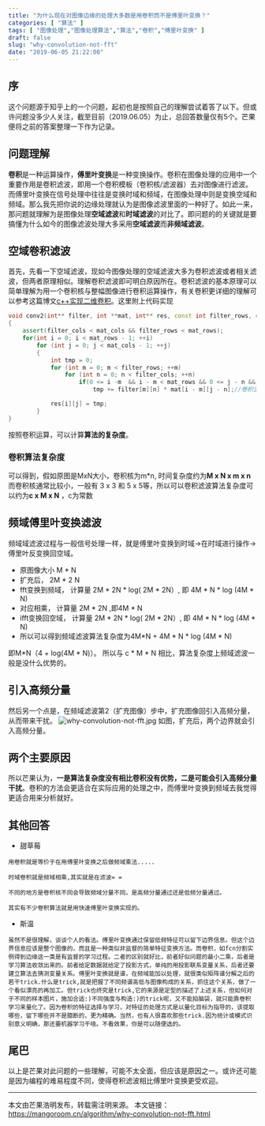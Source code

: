 ```yaml
---
title: "为什么现在对图像边缘的处理大多数是用卷积而不是傅里叶变换？"
categories: [ "算法" ]
tags: [ "图像处理","图像处理算法","算法","卷积","傅里叶变换" ]
draft: false
slug: "why-convolution-not-fft"
date: "2019-06-05 21:22:00"
---
```


## 序

这个问题源于知乎上的一个问题，起初也是按照自己的理解尝试着答了以下。但或许问题没多少人关注，截至目前（2019.06.05）为止，总回答数量仅有5个。芒果便将之前的答案整理一下作为记录。

## 问题理解

**卷积**是一种运算操作，**傅里叶变换**是一种变换操作。卷积在图像处理的应用中一个重要作用是卷积滤波，即用一个卷积模板（卷积核/滤波器）去对图像进行滤波。而傅里叶变换在信号处理中往往是变换时域和频域，在图像处理中则是变换空域和频域。那么我先把你说的边缘处理就认为是图像滤波里面的一种好了。如此一来，那问题就理解为是图像处理**空域滤波**和**时域滤波**的对比了。即问题的的关键就是要搞懂为什么如今的图像滤波处理大多采用**空域滤波**而**非频域滤波**。


## 空域卷积滤波

首先，先看一下空域滤波，现如今图像处理的空域滤波大多为卷积滤波或者相关滤波，但两者原理相似。理解卷积滤波即可明白原因所在。卷积滤波的基本原理可以简单理解为用一个卷积核与整幅图像进行卷积运算操作，有关卷积更详细的理解可以参考这篇博文[c++实现二维卷积](https://mangoroom.cn/algorithm/convolution-by-cpp.html)。这里附上代码实现

```c++
void conv2(int** filter, int **mat, int** res, const int filter_rows, const int filter_cols, const int mat_rows, const int mat_cols)
{
	assert(filter_cols < mat_cols && filter_rows < mat_rows);
	for(int i = 0; i < mat_rows - 1; ++i)
		for (int j = 0; j < mat_cols - 1; ++j)
		{
			int tmp = 0;
			for (int m = 0; m < filter_rows; ++m)
				for (int n = 0; n < filter_cols; ++n)
					if(0 <= i -m  && i - m < mat_rows && 0 <= j - n && j - n < mat_cols)
						tmp += filter[m][n] * mat[i - m][j - n];//卷积公式

			res[i][j] = tmp;
		}
}
```

按照卷积运算，可以计算**算法的复杂度**。

### 卷积算法复杂度

可以得到，假如原图是MxN大小，卷积核为m*n, 时间复杂度约为**M x N x m x n**
而卷积核通常比较小，一般有 3 x 3 和 5 x 5等，所以可以卷积滤波算法复杂度可以约为**c x M x N** ，c为常数


## 频域傅里叶变换滤波

频域域滤波过程与一般信号处理一样，就是傅里叶变换到时域->在时域进行操作->傅里叶反变换回空域。

- 原图像大小 M * N
- 扩充后， 2M * 2 N
- fft变换到频域， 计算量 2M * 2N * log( 2M * 2N）, 即 4M * N * log (4M * N)
- 对应相乘， 计算量 2M * 2N ,即4M * N
- ifft变换回空域， 计算量 2M * 2N * log( 2M * 2N）, 即 4M * N * log (4M * N)
- 所以可以得到频域滤波算法复杂度为4M*N + 4M * N * log (4M * N)

即M*N（4 + log(4M * N)）。 所以与 c * M * N 相比，算法复杂度上频域滤波一般是没什么优势的。

## 引入高频分量

然后另一个点是，在频域滤波第2（扩充图像）步中，扩充图像回引入高频分量，从而带来干扰。
![why-convolution-not-fft.jpg][1]
如图，扩充后，两个边界就会引入高频分量。

## 两个主要原因

所以芒果认为，**一是算法复杂度没有相比卷积没有优势，二是可能会引入高频分量干扰**。卷积的方法会更适合在实际应用的处理之中，而傅里叶变换到频域去我觉得更适合用来分析就好。

## 其他回答

- 甜草莓

```
用卷积就是等价于在用傅里叶变换之后做频域乘法.....

时域卷积就是频域相乘,其实就是在滤波= =

不同的地方是卷积核不同会导致频域分量不同，是高频分量通过还是低频分量通过。

其实有不少卷积算法就是用快速傅里叶变换实现的。
```

- 斯温

```
虽然不是很理解，谈谈个人的看法。傅里叶变换通过保留低频特征可以留下边界信息。但这个边界信息应该是整个图像的，而且是一种类似非监督的简单特征变换方法。而卷积，如fcn分割实例得到边缘这一类是有监督的学习过程。二者的区别就好比，前者好似问题的最小二乘，后者是学习算法收敛出来的。前者给定数据就给定了投影方式，单纯的用投影联系变量关系，后者还要建立算法去猜测变量关系。傅里叶变换就是谱，在频域能加以处理，就很类似矩阵谱分解之后的若干trick.什么是trick,就是把握了不同频谱高低与图像构成的关系，抓住这个关系，做了一个看似漂亮的再加工。但trick也终究是trick,它的来源是定型的描述了上述关系，但如何对于不同的样本图片，施加合适:)不同强度与构造:)的trick呢，又不能拍脑袋，就只能靠卷积学习来量化了。因为卷积的特征选择与学习，对特征的处理方式是以量化目标为指导的，该提取哪些，留下哪些并不是臆断的，更为精确。当然，也有人很喜欢那些trick.因为统计或模式识别意义明确，那还要机器学习干啥。不看效果，你是可以随便选的。
```

## 尾巴

以上是芒果对此问题的一些理解，可能不太全面，但应该是原因之一。或许还可能是因为编程的难易程度不同，使得卷积滤波相比傅里叶变换更受欢迎。

---

本文由芒果浩明发布，转载需注明来源。
本文链接：https://mangoroom.cn/algorithm/why-convolution-not-fft.html

  [1]: https://mangoroom.cn/usr/uploads/2019/06/2359660747.jpg